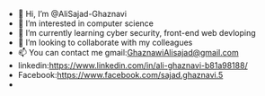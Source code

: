 - 👋 Hi, I’m @AliSajad-Ghaznavi
- 👀 I’m interested in computer science
- 🌱 I’m currently learning cyber security, front-end web devloping
- 💞️ I’m looking to collaborate with my colleagues
- 📫 You can contact me gmail:GhaznawiAlisajad@gmail.com
- linkedin:https://www.linkedin.com/in/ali-ghaznavi-b81a98188/
- Facebook:https://www.facebook.com/sajad.ghaznavi.5
-                              
<!---
AliSajad-Gh/AliSajad-Gh is a ✨ special ✨ repository because its `README.md` (this file) appears on your GitHub profile.
You can click the Preview link to take a look at your changes.
--->
